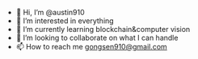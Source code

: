 - 👋 Hi, I’m @austin910
- 👀 I’m interested in everything
- 🌱 I’m currently learning blockchain&computer vision
- 💞️ I’m looking to collaborate on what I can handle
- 📫 How to reach me gongsen910@gmail.com

<!---
austin910/austin910 is a ✨ special ✨ repository because its `README.md` (this file) appears on your GitHub profile.
You can click the Preview link to take a look at your changes.
--->
